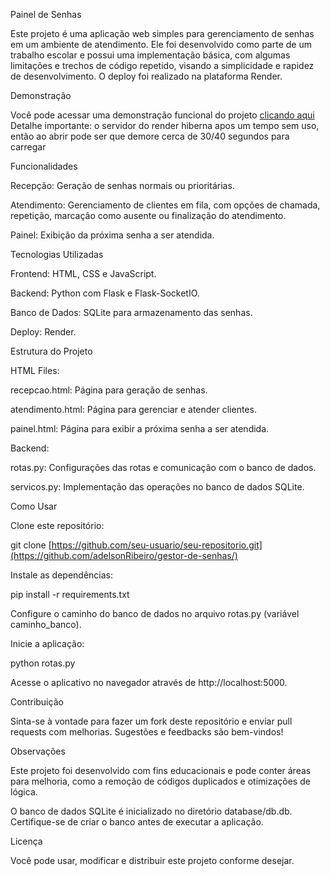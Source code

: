 Painel de Senhas

Este projeto é uma aplicação web simples para gerenciamento de senhas em um ambiente de atendimento. Ele foi desenvolvido como parte de um trabalho escolar e possui uma implementação básica, com algumas limitações e trechos de código repetido, visando a simplicidade e rapidez de desenvolvimento. O deploy foi realizado na plataforma Render.

Demonstração

Você pode acessar uma demonstração funcional do projeto [clicando aqui](https://gestor-de-senhas.onrender.com)
Detalhe importante: o servidor do render hiberna apos um tempo sem uso, então ao abrir pode ser que demore cerca de 30/40 segundos para carregar

Funcionalidades

Recepção: Geração de senhas normais ou prioritárias.

Atendimento: Gerenciamento de clientes em fila, com opções de chamada, repetição, marcação como ausente ou finalização do atendimento.

Painel: Exibição da próxima senha a ser atendida.

Tecnologias Utilizadas

Frontend: HTML, CSS e JavaScript.

Backend: Python com Flask e Flask-SocketIO.

Banco de Dados: SQLite para armazenamento das senhas.

Deploy: Render.

Estrutura do Projeto

HTML Files:

recepcao.html: Página para geração de senhas.

atendimento.html: Página para gerenciar e atender clientes.

painel.html: Página para exibir a próxima senha a ser atendida.

Backend:

rotas.py: Configurações das rotas e comunicação com o banco de dados.

servicos.py: Implementação das operações no banco de dados SQLite.

Como Usar

Clone este repositório:

git clone [https://github.com/seu-usuario/seu-repositorio.git](https://github.com/adelsonRibeiro/gestor-de-senhas/)

Instale as dependências:

pip install -r requirements.txt

Configure o caminho do banco de dados no arquivo rotas.py (variável caminho_banco).

Inicie a aplicação:

python rotas.py

Acesse o aplicativo no navegador através de http://localhost:5000.

Contribuição

Sinta-se à vontade para fazer um fork deste repositório e enviar pull requests com melhorias. Sugestões e feedbacks são bem-vindos!

Observações

Este projeto foi desenvolvido com fins educacionais e pode conter áreas para melhoria, como a remoção de códigos duplicados e otimizações de lógica.

O banco de dados SQLite é inicializado no diretório database/db.db. Certifique-se de criar o banco antes de executar a aplicação.

Licença

Você pode usar, modificar e distribuir este projeto conforme desejar.


